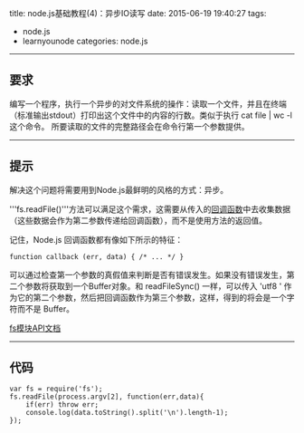 title: node.js基础教程(4)：异步IO读写
date: 2015-06-19 19:40:27
tags: 
- node.js
- learnyounode
categories: node.js
---

## 要求

编写一个程序，执行一个异步的对文件系统的操作：读取一个文件，并且在终端（标准输出stdout）打印出这个文件中的内容的行数。类似于执行 cat file | wc -l 这个命令。 所要读取的文件的完整路径会在命令行第一个参数提供。

---

## 提示

解决这个问题将需要用到Node.js最鲜明的风格的方式：异步。

'''fs.readFile()'''方法可以满足这个需求，这需要从传入的[回调函数](https://github.com/maxogden/art-of-node#callbacks)中去收集数据（这些数据会作为第二参数传递给回调函数），而不是使用方法的返回值。

记住，Node.js 回调函数都有像如下所示的特征：

    function callback (err, data) { /* ... */ }

可以通过检查第一个参数的真假值来判断是否有错误发生。如果没有错误发生，第二个参数将获取到一个Buffer对象。和 readFileSync() 一样，可以传入 'utf8 ' 作为它的第二个参数，然后把回调函数作为第三个参数，这样，得到的将会是一个字符而不是 Buffer。

[fs模块API文档](https://nodejs.org/api/fs.html)

---

## 代码

	var fs = require('fs');
	fs.readFile(process.argv[2], function(err,data){
	    if(err) throw err;
	    console.log(data.toString().split('\n').length-1);
	});